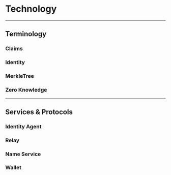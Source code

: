 # Technology

---

## Terminology

### Claims

### Identity

### MerkleTree

### Zero Knowledge


---

## Services & Protocols

### Identity Agent

### Relay

### Name Service

### Wallet
